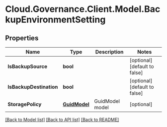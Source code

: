 # Cloud.Governance.Client.Model.BackupEnvironmentSetting
## Properties

Name | Type | Description | Notes
------------ | ------------- | ------------- | -------------
**IsBackupSource** | **bool** |  | [optional] [default to false]
**IsBackupDestination** | **bool** |  | [optional] [default to false]
**StoragePolicy** | [**GuidModel**](GuidModel.md) | GuidModel model | [optional] 

[[Back to Model list]](../README.md#documentation-for-models) [[Back to API list]](../README.md#documentation-for-api-endpoints) [[Back to README]](../README.md)

